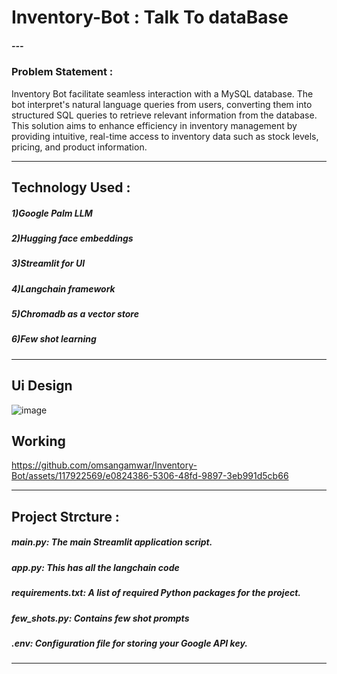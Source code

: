 # Inventory-Bot : Talk To dataBase
##### ---


### Problem Statement :
 Inventory Bot  facilitate seamless interaction with a MySQL database. The bot  interpret's natural language queries from users, converting them into structured SQL queries to retrieve relevant 
 information from the database. This solution aims to enhance efficiency in inventory management by providing intuitive, real-time access to inventory data such as stock levels, pricing, and 
 product information.

 -------------------------------------------------------------------------------------------------------------------------------------------------------------------------------------------------
 ## Technology Used :
##### 1)Google Palm LLM
##### 2)Hugging face embeddings
##### 3)Streamlit for UI
##### 4)Langchain framework
##### 5)Chromadb as a vector store
##### 6)Few shot learning

-------------------------------------------------------------------------------------------------------------------------------------------------------------------------------------------------
## Ui Design
![image](https://github.com/omsangamwar/Inventory-Bot/assets/117922569/713cadf4-37e3-4dec-8253-bb6862990b9c)

## Working


https://github.com/omsangamwar/Inventory-Bot/assets/117922569/e0824386-5306-48fd-9897-3eb991d5cb66

------------------------------------------------------------------------------------------------------------------------------------------------------------------------------------------------
## Project Strcture :
##### main.py: The main Streamlit application script.
##### app.py: This has all the langchain code
##### requirements.txt: A list of required Python packages for the project.
##### few_shots.py: Contains few shot prompts
##### .env: Configuration file for storing your Google API key.

------------------------------------------------------------------------------------------------------------------------------------------------------------------------------------------------
